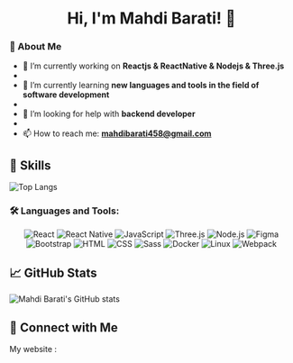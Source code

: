 <h1 align="center">Hi, I'm Mahdi Barati! 👋</h1>


### 📜 About Me

- 🔭 I’m currently working on **Reactjs & ReactNative & Nodejs & Three.js**
- 
- 🌱 I’m currently learning **new languages ​​and tools in the field of software development**
- 
- 🤔 I’m looking for help with **backend developer**
- 
- 📫 How to reach me: **mahdibarati458@gmail.com**

## 👤 Skills

![Top Langs](https://github-readme-stats.vercel.app/api/top-langs/?username=mahdi-barati&layout=compact&theme=gruvbox&bg_color=141321&hide_border=false)

### 🛠 Languages and Tools:




<div align="center">
  <img src="https://img.shields.io/badge/React-61DAFB?style=for-the-badge&logo=react&logoColor=black" alt="React" />
  <img src="https://img.shields.io/badge/React%20Native-61DAFB?style=for-the-badge&logo=react&logoColor=black" alt="React Native" />
  <img src="https://img.shields.io/badge/JavaScript-F7DF1C?style=for-the-badge&logo=javascript&logoColor=black" alt="JavaScript" />
  <img src="https://img.shields.io/badge/Three.js-000000?style=for-the-badge&logo=three.js&logoColor=white" alt="Three.js" />
  <img src="https://img.shields.io/badge/Node.js-339933?style=for-the-badge&logo=node.js&logoColor=white" alt="Node.js" />
  <img src="https://img.shields.io/badge/Figma-F24E1E?style=for-the-badge&logo=figma&logoColor=white" alt="Figma" />
  <img src="https://img.shields.io/badge/Bootstrap-7952B3?style=for-the-badge&logo=bootstrap&logoColor=white" alt="Bootstrap" />
  <img src="https://img.shields.io/badge/HTML-E34F26?style=for-the-badge&logo=html5&logoColor=white" alt="HTML" />
  <img src="https://img.shields.io/badge/CSS-1572B6?style=for-the-badge&logo=css3&logoColor=white" alt="CSS" />
  <img src="https://img.shields.io/badge/Sass-CC6699?style=for-the-badge&logo=sass&logoColor=white" alt="Sass" />
  <img src="https://img.shields.io/badge/Docker-2496ED?style=for-the-badge&logo=docker&logoColor=white" alt="Docker" />
  <img src="https://img.shields.io/badge/Linux-FCC624?style=for-the-badge&logo=linux&logoColor=black" alt="Linux" />
  <img src="https://img.shields.io/badge/Webpack-8DD6F9?style=for-the-badge&logo=webpack&logoColor=black" alt="Webpack" />
</div>

## 📈 GitHub Stats

![Mahdi Barati's GitHub stats](https://github-readme-stats.vercel.app/api?username=mahdibaraty&show_icons=true&theme=gruvbox&hide_border=false&bg_color=141321)

## 🔗 Connect with Me

My website : 
